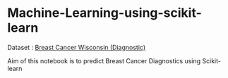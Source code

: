 # Machine-Learning-using-scikit-learn
Dataset : [Breast Cancer Wisconsin (Diagnostic)](https://www.kaggle.com/uciml/breast-cancer-wisconsin-data)

Aim of this notebook is to predict Breast Cancer Diagnostics using Scikit-learn

